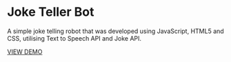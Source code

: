 # Joke Teller Bot

A simple joke telling robot that was developed using JavaScript, HTML5 and CSS, utilising Text to Speech API and Joke API. 

<a href="https://jmeboji.github.io/Joke-Teller/">VIEW DEMO<a/>
